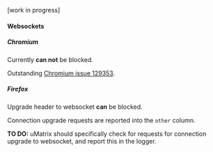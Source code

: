 [work in progress]

#### Websockets

##### Chromium

Currently **can not** be blocked.

Outstanding [Chromium issue 129353](https://code.google.com/p/chromium/issues/detail?id=129353).

##### Firefox

Upgrade header to websocket **can** be blocked.

Connection upgrade requests are reported into the `other` column.

**TO DO:** uMatrix should specifically check for requests for connection upgrade to websocket, and report this in the logger.
